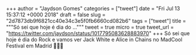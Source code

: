 
+++
author = "Jaydson Gomes"
categories = ["tweet"]
date = "Fri Jul 13 15:37:12 +0000 2018"
draft = false
slug = "2d7873db9f6821cc40e34c3e5f0fb6660cd082b6"
tags = ["tweet"]
title = """Só sei que hoje é dia do ..."""
tweet = true
micro = true
tweet_url = "https://twitter.com/jaydson/status/1017795083628883970"
+++
Só sei que hoje é dia do Rock e vamos ver Jack White e Alice in Chains no MadCool Festival em Madrid 🤘🤘🤘
